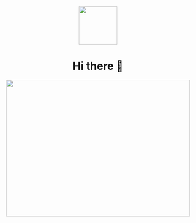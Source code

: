 <div id="header" align="center">
  <img src="https://media.giphy.com/media/6LTJ4inRqlvmxtbLuV/giphy.gif" width="100"/>
  
  <h1>
  Hi there 👋
  </h1>
</div>

<div align="center">
  <img src="https://media.giphy.com/media/YRMb6dd7zprS00JdGZ/giphy.gif" width="480" height="357"/>
</div>
<!-- <div align="center">
  <img src="https://media.giphy.com/media/NKEt9elQ5cR68/giphy.gif" width="600" height="300"/>
</div>
-->

<!--
**Mykhailiuk66/Mykhailiuk66** is a ✨ _special_ ✨ repository because its `README.md` (this file) appears on your GitHub profile.

Here are some ideas to get you started:

- 🔭 I’m currently working on ...
- 🌱 I’m currently learning ...
- 👯 I’m looking to collaborate on ...
- 🤔 I’m looking for help with ...
- 💬 Ask me about ...
- 📫 How to reach me: ...
- 😄 Pronouns: ...
- ⚡ Fun fact: ...
-->
